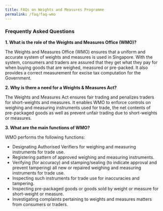 ```yaml
---
title: FAQs on Weights and Measures Programme
permalink: /faq/faq-wmo
---
```


### Frequently Asked Questions

**1. What is the role of the Weights and Measures Office (WMO)?**

The Weights and Measures Office (WMO) ensures that a uniform and accurate system of weights and measures is used in Singapore. With the system, consumers and traders are assured that they get what they pay for when buying goods that are weighed, measured or pre-packed. It also provides a correct measurement for excise tax computation for the Government.

**2. Why is there a need for a Weights & Measures Act?**

The Weights and Measures Act ensures fair trading and penalizes traders for short-weights and measures. It enables WMO to enforce controls on weighing and measuring instruments used for trade, the net contents of pre-packaged goods as well as prevent unfair trading due to short-weights or measures.

**3. What are the main functions of WMO?**

WMO performs the following functions:

- Designating Authorised Verifiers for weighing and measuring instruments for trade use.
- Registering pattern of approved weighing and measuring instruments.
- Verifying (for accuracy) and stamping/sealing (to indicate approval and prevent tampering) all new or repaired weighing and measuring instruments for trade use.
- Inspecting such instruments for trade use for inaccuracies and tampering.
- Inspecting pre-packaged goods or goods sold by weight or measure for short-weight or measure.
- Investigating complaints pertaining to weights and measures matters from consumers or traders.
